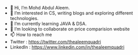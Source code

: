 - 👋 Hi, I’m Mohd Abdul Aleem.
- 👀 I’m interested in CS, writing blogs and exploring different technologies.
- 🌱 I’m currently learning JAVA & DSA. 
- 💞️ I’m looking to collaborate on price comparision website
- 📫 How to reach me 
- Twitter : https://twitter.com/thealeemquadri
- LinkedIn : https://www.linkedin.com/in/thealeemquadri

<!---
mohdaleem061/mohdaleem061 is a ✨ special ✨ repository because its `README.md` (this file) appears on your GitHub profile.
You can click the Preview link to take a look at your changes.
--->
